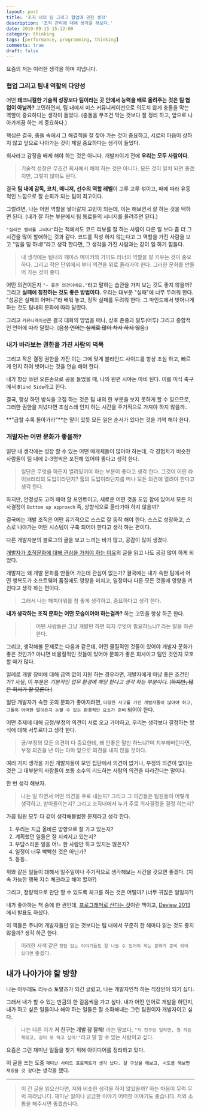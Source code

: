 ```yaml
---
layout: post
title: '조직 내의 팀 그리고 협업에 관한 생각'
description: '조직 관리에 대해 생각을 해보다.'
date: 2019-09-15 15:12:00
category: thinking
tags: [performance, programming, thinking]
comments: true
draft: false
---
```


요즘의 저는 이러한 생각을 하며 지냅니다.

### 협업 그리고 팀내 역할의 다양성

어떤 **테크니컬한 기술적 성장보다 팀이라는 곳 안에서 능력을 배로 올려주는 것은 팀 협업이 아닐까?** 고민하면서, 팀 내에서 미스 커뮤니케이션으로 의도치 않게 충돌을 막는 역할이 중요하다는 생각이 들었다.
(충돌을 무조건 막는 것보다 잘 정리 하고, 앞으로 나아가게끔 하는 게 중요하다.)

핵심은 결국, 충돌 속에서 그 해결책을 잘 찾아 가는 것이 중요하고, 서로의 마음이 상하지 않고 앞으로 나아가는 것이 제일 중요하다는 생각이 들었다.

회사라고 감정을 배제 해야 하는 것은 아니다. 개발자이기 전에 **우리는 모두 사람이다.**

> 기술적 성장은 무조건 회사에서 해야 하는 것은 아니다. 모든 것이 일치 되면 좋겠지만, 그렇지 않아도 된다.

결국 **팀 내에 감독, 코치, 매니저, 선수의 역할 레벨**이 고루 고루 섞이고, 때에 따라 유동적인 느낌으로 잘 순회가 되는 팀이 최고이다.

그럴려면, 나는 어떤 역할을 쌓아갈지 고민이 되는데, 이는 해보면서 잘 하는 것을 택하면 된다.
(내가 잘 하는 부분에서 팀 동료들의 시너지를 올려주면 된다.)

`"실리콘 밸리를 그리다"`라는 책에서도 코드 리뷰를 잘 하는 사람이 다른 일 보다 좀 더 그 시간을 많이 할애하는 것과 같다.
코드를 작성 하지 않는다고 그 역할을 가진 사람을 보고 "일을 덜 하네!"라고 생각 한다면, 그 생각을 가진 사람과는 같이 일 하기 힘들다.

> 내 생각에는 팀내의 페이스 메이커와 가이드 러너의 역할을 잘 키우는 것이 중요하다.
> 그리고 작은 단위에서 부터 의견을 위로 올라가야 한다. 그러한 문화를 만들어 가는 것이 좋다.

어떤 의견이든지 `"~ 좋은 의견이네요."`라고 말하는 습관을 가져 보는 것도 좋지 않을까? 그리고 **실패에 칭찬하는 것도 좋은 방법이다.**
우리는 대부분 "실패"에 너무 두려워 한다. "성공은 실패의 어머니"라 배워 놓고, 정작 실패를 두려워 한다. 그 마인드에서 벗어나게 하는 것도 팀내의 문화에 따라 달렸다.

그리고 `커뮤니케이션`은 결국 대화의 방법을 떠나, 상호 존중과 말투(어투) 그리고 종합적인 언어에 따라 달렸다. (~~음성 언어는 실제로 많이 차지 하지 않음.~~)

### 내가 바라보는 권한을 가진 사람의 덕목

그리고 작은 결정 권한을 가진 이는 그에 맞게 블라인드 사이드를 항상 조심 하고, 빠르게 인지 하여 벗어나는 것을 연습 해야 한다.

내가 항상 쓰던 오른손으로 공을 들었을 때, 나의 왼편 시야는 마비 된다. 이를 미식 축구에서 `Blind Side`라고 한다.

결국, 항상 하던 방식을 고집 하는 것은 팀 내의 한 부분을 보지 못하게 할 수 있으므로, 그러한 권한을 지녔다면 조심스레 인지 하는 시간을 주기적으로 가져야 하지 않을까..

**"급할 수록 돌아가라"**는 말이 있듯 모든 일은 순서가 있다는 것을 기억 해야 한다.

### 개발자는 어떤 문화가 좋을까?

일단 내 생각에는 성장 할 수 있는 어떤 매개체들이 많아야 하는데, 각 경험치가 비슷한 사람들이 팀 내에 2-3명씩은 포진해 있어야 좋다고 생각 한다.

> 일단은 무엇을 하든지 열려있어야 하는 부분이 좋다고 생각 한다. 그것이 어떤 라이브러리의 도입이라던지? 툴의 도입이라던지를 떠나 모든 의견에 열려야 한다고 생각 한다.

하지만, 안정성도 고려 해야 할 포인트이고, 새로운 어떤 것을 도입 함에 있어서 모든 의사결정이 `Bottom up approach` 즉, 상향식으로 올라가야 하지 않을까?

결국에는 개발 조직은 어떤 유기적으로 스스로 잘 동작 해야 한다. 스스로 성장하고, 스스로 나아가는 어떤 시스템이 구축 되어야 한다고 생각 하는 편이다.

다른 개발자분의 블로그의 글을 보고 느끼는 바가 많고, 공감이 많이 생겼다.

[개발자가 조직문화에 대해 관심을 가져야 하는 이유](https://evan-moon.github.io/2019/08/06/developer-with-organizational-culture)의 글을 읽고 나도 공감 많이 하게 되었다.

개발자는 왜 개발 문화를 만들어 가는데 관심이 없는가? 결국에는 내가 속한 팀에서 어떤 행복도가 소프트웨어 품질에도 영향을 미치고, 일정이나 다른 모든 것들에 영향을 끼친다고 생각 하는 편이다.

> 그래서 나는 해피아워를 참 좋게 생각하고, 중요하다고 생각 한다.

**내가 생각하는 조직 문화는 어떤 모습이어야 하는걸까?** 하는 고민을 항상 하곤 한다.

> > 어떤 사람들은 그냥 개발만 하면 되지 무엇이 필요하느냐? 라는 말을 하곤 한다.

그리고, 생각해볼 문제로는 다음과 같은데, 어떤 물질적인 것들이 있어야 개발자 문화가 좋은 것인가? 아니면 비물질적인 것들이 있어야 문화가 좋은 회사이고 팀인 것인지 모호할 때가 많다.

일례로 개발 장비에 대해 금액 없이 지원 하는 경우라면, 개발자에게 마냥 좋은 조건인가? 사실, 이 부분은 _기본적인 업무 환경에 해당 한다고 생각 하는 부분이다._ (~~하지만, 많은 회사가 잘 모른다.~~)

일단 개발자가 속한 곳의 문화가 좋아지려면, `다양한 사고를 가진 개발자들이 많아야 하고, 그들이 어떠한 말이든지 논할 수 있는 환경적인 요소가 준비` 되어야 한다.

어떤 주제에 대해 긍정/부정의 의견이 서로 오고 가야하고, 우리는 생각보다 결정하는 방식에 대해 서투르다고 생각 한다.

> 긍/부정의 모든 의견이 다 중요한데, 왜 안좋은 말만 하느냐?며 치부해버린다면, 부정 의견을 낸 이는 아마 앞으로 의견을 내지 않을 것이다.

여러 가지 생각을 가진 개발자들이 모인 집단에서 의견이 없거나, 부정의 의견이 없다는 것은 그 대부분의 사람들이 보통 소수의 리드하는 사람의 의견을 따라간다는 말이다.

한 번 생각 해보자.

> 나는 일 하면서 어떤 의견을 주로 내는지? 그리고 그 의견들은 팀원들이 어떻게 생각하고, 받아들이는지?
> 그리고 조직내에서 누가 주로 의사결정을 결정 하는지?

가끔 팀원 모두 다 같이 생각해볼법한 문제라고 생각 한다.

1. 우리는 지금 올바른 방향으로 잘 가고 있는지?
2. 계획했던 일들은 잘 지켜지고 있는지?
3. 부담스러운 일을 어느 한 사람만 하고 있지는 않은지?
4. 일정이 너무 빡빡한 것은 아닌가?
5. 등등..

위와 같은 일들이 대해서 일주일이나 주기적으로 생각해보는 시간을 갖으면 좋겠다. (지속 가능한 행복 지수 체크라고 해야 할까?)

그리고, 정량적으로 판단 할 수 있도록 체크를 하는 것은 어떨까? (너무 귀찮은 일일까?)

내가 좋아하는 책 중에 한 권인데, [프로그래머로 산다는 것](https://www.aladin.co.kr/shop/wproduct.aspx?ItemId=19740115)이란 책이고, [Deview 2013](https://www.slideshare.net/deview/132-deview-2013)에서 발표도 하셨다.

이 책들은 주니어 개발자들만 읽는 것보다는 팀 내에서 꾸준히 한 해마다 읽는 것도 좋지 않을까? 생각 하곤 한다.

> 이러한 사색 같은 `정답 없는 이야기들도 잘 나눌 수 있어야 하는 문화가 준비 되어 있다면` 좋겠다.

## 내가 나아가야 할 방향

나는 아무래도 리누스 토발즈가 되긴 글렀고, 나는 개발자인척 하는 직장인이 되기 싫다.

그래서 내가 할 수 있는 만큼의 한 걸음씩을 가고 싶다. 내가 어떤 언어로 개발을 하던지, 내가 하고 싶은 일들이나 해야 하는 일들은 잘 소화해내는 그런 팀원이자 개발자이고 싶다.

> 나는 다른 이가 **저 친구는 개발 참 잘해!** 라는 말보다, `"저 친구랑 일하면, 뭘 하든 재밌고, 같이 또 하고 싶어!"`라고 말 할 수 있는 사람이고 싶다.

요즘은 그런 재미난 일들을 찾기 위해 아이디어를 정리하고 있다.

이 글을 쓰는 도중 `재미난 사이드 프로젝트가 생각 났다. 잘 구상을 해보고, 시도를 해보면 재밌을 것 같다`는 생각을 했다.

---

> 이 긴 글을 읽으신다면, 저와 비슷한 생각을 하지 않았을까? 하는 마음이 무럭 무럭 자라납니다. 재미난 일이나 궁금한 이야기 어떠한 이야기도 좋습니다.
> 저와 소통을 해주시면 좋겠습니다.
